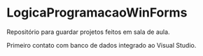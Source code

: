 # LogicaProgramacaoWinForms


Repositório para guardar projetos feitos em sala de aula. 

Primeiro contato com banco de dados integrado ao Visual Studio. 
